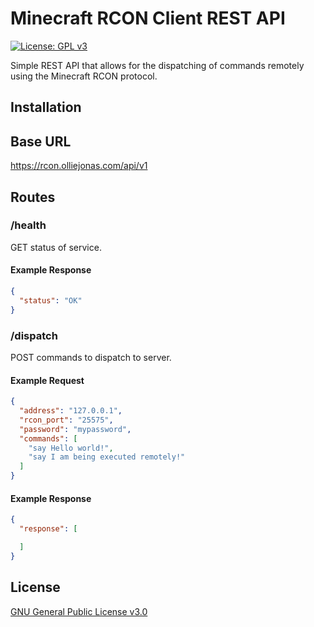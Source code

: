 # Minecraft RCON Client REST API

[![License: GPL v3](https://img.shields.io/badge/License-GPLv3-blue.svg)](https://www.gnu.org/licenses/gpl-3.0)

Simple REST API that allows for the dispatching of commands remotely using the Minecraft RCON protocol. 


## Installation
## Base URL

https://rcon.olliejonas.com/api/v1

## Routes

### /health

GET status of service.

#### Example Response

```json
{
  "status": "OK"
}
```

### /dispatch

POST commands to dispatch to server.

#### Example Request

```json
{
  "address": "127.0.0.1",
  "rcon_port": "25575",
  "password": "mypassword",
  "commands": [
    "say Hello world!",
    "say I am being executed remotely!"
  ]
}
```

#### Example Response
```json
{
  "response": [

  ]
}
```

## License

[GNU General Public License v3.0](https://github.com/OllieJonas/mc-rcon-rest/blob/master/LICENSE)



